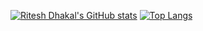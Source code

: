 [![Ritesh Dhakal's GitHub stats](https://github-readme-stats.vercel.app/api?username=rdhakal098&theme=radical)](https://github.com/rdhakal098/github-readme-stats)
[![Top Langs](https://github-readme-stats.vercel.app/api/top-langs/?username=rdhakal098&theme=radical&layout=compact)](https://github.com/rdhakal098/github-readme-stats)
